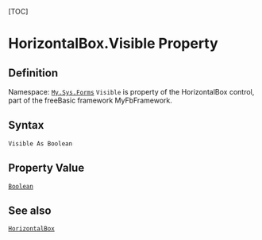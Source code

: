 [TOC]
# HorizontalBox.Visible Property

## Definition
Namespace: [`My.Sys.Forms`](My.Sys.Forms.md)
`Visible` is property of the HorizontalBox control, part of the freeBasic framework MyFbFramework.
## Syntax
```freeBasic
Visible As Boolean
```
## Property Value
[`Boolean`]("https://www.freebasic.net/wiki/KeyPgBoolean")
## See also
[`HorizontalBox`](HorizontalBox.md)
